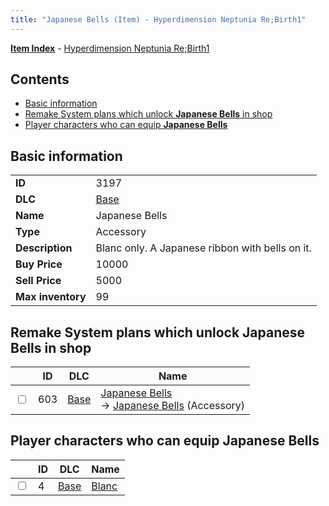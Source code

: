 ```yaml
---
title: "Japanese Bells (Item) - Hyperdimension Neptunia Re;Birth1"
---
```


[**Item Index**](/neptunia/rb1/item/index.html) - [Hyperdimension Neptunia Re;Birth1](/neptunia/rb1)

## Contents

- [Basic information](#basic-information)
- [Remake System plans which unlock **Japanese Bells** in shop](#remake-system-plans-which-unlock-japanese-bells-in-shop)
- [Player characters who can equip **Japanese Bells**](#player-characters-who-can-equip-japanese-bells)

## Basic information

|   |   |
| -- | -- |
| **ID** | 3197 |
| **DLC** | [Base](/neptunia/rb1/dlc/1-base.html) |
| **Name** | Japanese Bells |
| **Type** | Accessory |
| **Description** | Blanc only. A Japanese ribbon with bells on it. |
| **Buy Price** | 10000 |
| **Sell Price** | 5000 |
| **Max inventory** | 99 |

## Remake System plans which unlock **Japanese Bells** in shop

|    | ID | DLC | Name |
| -- | -- | --- | ---- |
| <input type="checkbox" id="rb1-remake-1-603" class="trackbox" /> | 603 | [Base](/neptunia/rb1/dlc/1-base.html) | [Japanese Bells](/neptunia/rb1/remake/1-603-japanese-bells.html)<br />→ [Japanese Bells](/neptunia/rb1/item/1-3197-japanese-bells.html) (Accessory) |

## Player characters who can equip **Japanese Bells**

|    | ID | DLC | Name |
| -- | -- | --- | ---- |
| <input type="checkbox" id="rb1-player-1-4" class="trackbox" /> | 4 | [Base](/neptunia/rb1/dlc/1-base.html) | [Blanc](/neptunia/rb1/player/1-4-blanc.html) |